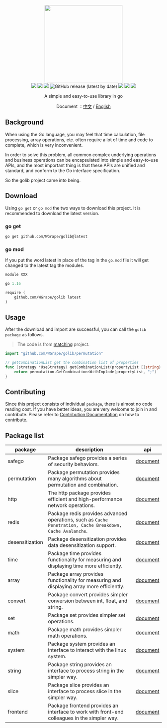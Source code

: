 <div align="center">
<img width="250" src="https://user-images.githubusercontent.com/35942268/177622393-c67a9433-eb2b-4de3-a8e9-262d4db48565.png">
</div>

<div align="center">
    <!-- oscs: https://www.oscs1024.com/cd/1543980900807675904?sign=a3d02348 -->
    <a href="https://www.oscs1024.com/project/oscs/WGrape/golib?ref=badge_small" alt="OSCS Status"><img src="https://www.oscs1024.com/platform/badge/WGrape/golib.svg?size=small"/></a>
    <img src="https://img.shields.io/badge/go-1.13+-blue.svg">
    <img src="https://github.com/wgrape/golib/actions/workflows/build.yml/badge.svg">
    <img alt="GitHub release (latest by date)" src="https://img.shields.io/github/v/release/wgrape/golib">
    <img src="https://img.shields.io/badge/Document-中文/English-orange.svg">
    <a href="https://godoc.org/github.com/WGrape/golib"><img src="https://godoc.org/github.com/WGrape/golib?status.svg" ></a>
    <img src="https://img.shields.io/badge/License-MIT-green.svg">   
</div>

<div align="center">    
    <p>A simple and easy-to-use library in go</p>
    <p>Document ：<a href="/README.zh-CN.md">中文</a> / <a href="/README.md">English</a></p>
</div>

## Background

When using the Go language, you may feel that time calculation, file processing, array operations, etc. often require a lot of time and code to complete, which is very inconvenient.

In order to solve this problem, all common complex underlying operations and business operations can be encapsulated into simple and easy-to-use APIs, and the most important thing is that these APIs are unified and standard, and conform to the Go interface specification.

So the golib project came into being.

## Download
Using ```go get``` or ```go mod``` the two ways to download this project. It is recommended to download the latest version.

### go get
```bash
go get github.com/WGrape/golib@latest
```

### go mod
If you put the word latest in place of the tag in the ```go.mod``` file it will get changed to the latest tag the modules.

```mod
module XXX

go 1.16

require (
    github.com/WGrape/golib latest
)

```

## Usage
After the download and import are successful, you can call the ```golib package``` as follows.

> The code is from [matching](https://github.com/WGrape/matching/blob/main/pkg/strategy/strategy.go) project.

```go
import "github.com/WGrape/golib/permutation"

// getCombinationList get the combination list of properties
func (strategy *UseStrategy) getCombinationList(propertyList []string) []string {
    return permutation.GetCombinationsWithImplode(propertyList, ";")
}
```

## Contributing
Since this project consists of individual ```package```, there is almost no code reading cost. If you have better ideas, you are very welcome to join in and contribute. Please refer to [Contribution Documentation](.github/CONTRIBUTING.md) on how to contribute.

## Package list

| package         | description                                                                                                    | api                                                                    |
|-----------------|----------------------------------------------------------------------------------------------------------------|------------------------------------------------------------------------|
| safego          | Package safego provides a series of security behaviors.                                                        | [document](https://pkg.go.dev/github.com/WGrape/golib/safego)          |
| permutation     | Package permutation provides many algorithms about permutation and combination.                                | [document](https://pkg.go.dev/github.com/WGrape/golib/permutation)     |
| http            | The http package provides efficient and high-performance network operations.                                   | [document](https://pkg.go.dev/github.com/WGrape/golib/http)            |
| redis           | Package redis provides advanced operations, such as ```Cache Penetration, Cache Breakdown, Cache Avalanche```. | [document](https://pkg.go.dev/github.com/WGrape/golib/redis)           |
| desensitization | Package desensitization provides data desensitization support.                                                 | [document](https://pkg.go.dev/github.com/WGrape/golib/desensitization) |
| time            | Package time provides functionality for measuring and displaying time more efficiently.                        | [document](https://pkg.go.dev/github.com/WGrape/golib/time)            |
 | array           | Package array provides functionality for measuring and displaying array more efficiently.                      | [document](https://pkg.go.dev/github.com/WGrape/golib/array)           |
| convert         | Package convert provides simpler conversion between int, float, and string.                                    | [document](https://pkg.go.dev/github.com/WGrape/golib/convert)         |
| set             | Package set provides simpler set operations.                                                                   | [document](https://pkg.go.dev/github.com/WGrape/golib/set)             |
| math            | Package math provides simpler math operations.                                                                 | [document](https://pkg.go.dev/github.com/WGrape/golib/math)            |
| system          | Package system provides an interface to interact with the linux system.                                        | [document](https://pkg.go.dev/github.com/WGrape/golib/system)          |
| string          | Package string provides an interface to process string in the simpler way.                                     | [document](https://pkg.go.dev/github.com/WGrape/golib/string)          |
| slice           | Package slice provides an interface to process slice in the simpler way.                                       | [document](https://pkg.go.dev/github.com/WGrape/golib/slice)           |
| frontend        | Package frontend provides an interface to work with front-end colleagues in the simpler way.                   | [document](https://pkg.go.dev/github.com/WGrape/golib/frontend)        |
